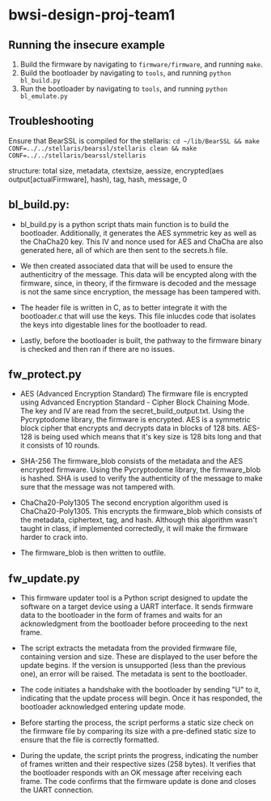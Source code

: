 # bwsi-design-proj-team1

## Running the insecure example

1. Build the firmware by navigating to `firmware/firmware`, and running `make`.
2. Build the bootloader by navigating to `tools`, and running `python bl_build.py`
2. Run the bootloader by navigating to `tools`, and running `python bl_emulate.py`

## Troubleshooting

Ensure that BearSSL is compiled for the stellaris: `cd ~/lib/BearSSL && make CONF=../../stellaris/bearssl/stellaris clean && make CONF=../../stellaris/bearssl/stellaris`

structure: total size, metadata, ctextsize, aessize, encrypted(aes output[actualFirmware], hash), tag, hash, message, 0

## bl_build.py:
- bl_build.py is a python script thats main function is to build the bootloader. Additionally, it generates the AES symmetric key as well as the ChaCha20 key. This IV and nonce used for AES and ChaCha are also generated here, all of which are then sent to the secrets.h file. 

- We then created associated data that will be used to ensure the authenticitry of the message. This data will be encypted along with the firmware, since, in theory, if the firmware is decoded and the message is not the same since encryption, the message has been tampered with.

- The header file is written in C, as to better integrate it with the bootloader.c that will use the keys. This file inlucdes code that isolates the keys into digestable lines for the bootloader to read. 

- Lastly, before the bootloader is built, the pathway to the firmware binary is checked and then ran if there are no issues. 

## fw_protect.py
- AES (Advanced Encryption Standard)
The firmware file is encrypted using Advanced Encryption Standard - Cipher Block Chaining Mode. The key and IV are read from the secret_build_output.txt. Using the Pycryptodome library, the firmware is encrypted. AES is a symmetric block cipher that encrypts and decrypts data in blocks of 128 bits. AES-128 is being used which means that it's key size is 128 bits long and that it consists of 10 rounds. 

- SHA-256 
The firmware_blob consists of the metadata and the AES encrypted firmware.  Using the Pycryptodome library, the firmware_blob is hashed. SHA is used to verify the authenticity of the message to make sure that the message was not tampered with. 

- ChaCha20-Poly1305
The second encryption algorithm used is ChaCha20-Poly1305. This encrypts the firmware_blob which consists of the metadata, ciphertext, tag, and hash. Although this algorithm wasn't taught in class, if implemented correctedly, it will make the firmware harder to crack into. 

- The firmware_blob is then written to outfile.

## fw_update.py
- This firmware updater tool is a Python script designed to update the software on a target device using a UART interface. It sends firmware data to the bootloader in the form of frames and waits for an acknowledgment from the bootloader before proceeding to the next frame.

- The script extracts the metadata from the provided firmware file, containing version and size. These are displayed to the user before the update begins. If the version is unsupported (less than the previous one), an error will be raised. The metadata is sent to the bootloader.

- The code initiates a handshake with the bootloader by sending "U" to it, indicating that the update process will begin. Once it has responded, the bootloader acknowledged entering update mode.

- Before starting the process, the script performs a static size check on the firmware file by comparing its size with a pre-defined static size to ensure that the file is correctly formatted.

- During the update, the script prints the progress, indicating the number of frames written and their respective sizes (258 bytes). It verifies that the bootloader responds with an OK message after receiving each frame. The code confirms that the firmware update is done and closes the UART connection.
